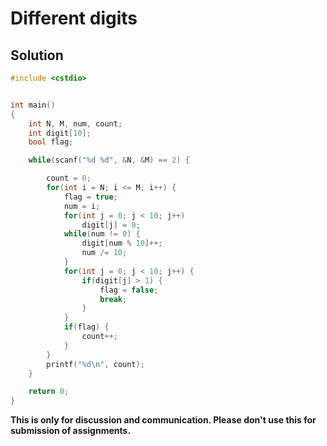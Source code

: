 # Different digits

## Solution

```c++
#include <cstdio>


int main()
{
    int N, M, num, count;
    int digit[10];
    bool flag;

    while(scanf("%d %d", &N, &M) == 2) {

        count = 0;
        for(int i = N; i <= M; i++) {
            flag = true;
            num = i;
            for(int j = 0; j < 10; j++)
                digit[j] = 0;
            while(num != 0) {
                digit[num % 10]++;
                num /= 10;
            }
            for(int j = 0; j < 10; j++) {
                if(digit[j] > 1) {
                    flag = false;
                    break;
                }
            }
            if(flag) {
                count++;
            }
        }
        printf("%d\n", count);
    }

    return 0;
}

```


**This is only for discussion and communication. Please don't use this for submission of assignments.**